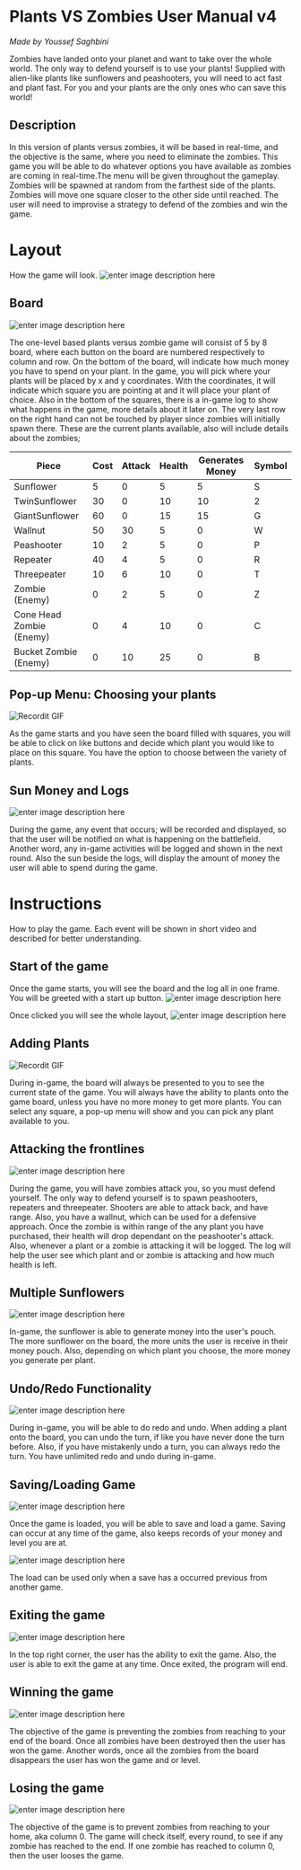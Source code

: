 ﻿# Plants VS Zombies User Manual v4
*Made by Youssef Saghbini*

Zombies have landed onto your planet and want to take over the whole world. The only way to defend yourself is to use your plants! Supplied with alien-like plants like sunflowers and peashooters, you will need to act fast and plant fast. For you and your plants are the only ones who can save this world!

## Description
In this version of plants versus zombies, it will be based in real-time, and the objective is the same, where you need to eliminate the zombies. This game you will be able to do whatever options you have available as zombies are coming in real-time.The menu will be given throughout the gameplay. Zombies will be spawned at random from the farthest side of the plants. Zombies will move one square closer to the other side until reached. The user will need to improvise a strategy to defend of the zombies and win the game.


# Layout
How the game will look.
![enter image description here](https://lh3.googleusercontent.com/hTEpYj9IkDGFwtmTs1E2r3zESd2npjC1rtNBNvMh2BUIG4TT6q5mGRjFBOGhMF7f9_31hPBqxgrWww)

## Board 
![enter image description here](https://lh3.googleusercontent.com/vU9POEKa5vyADlMUIpjhMX9ho2-500w3lzTpbt6fgQNGuKPLIjZfWPSASiUX3QUlhC9BQMC8j1M1ug)

The one-level based plants versus zombie game will consist of 5 by 8 board, where each button on the board are numbered respectively to column and row. On the bottom of the board, will indicate how much money you have to spend on your plant. In the game, you will pick where your plants will be placed by x and y coordinates. With the coordinates, it will indicate which square you are pointing at and it will place your plant of choice. Also in the bottom of the squares, there is a in-game log to show what happens in the game, more details about it later on. The very last row on the right hand can not be touched by player since zombies will initially spawn there. These are the current plants available, also will include details about the zombies;

| Piece | Cost | Attack | Health | Generates Money | Symbol|
|--|--|--|--|--|--|
|Sunflower|5|0|5|5|S|
|TwinSunflower|30|0|10|10|2|
|GiantSunflower|60|0|15|15|G|
|Wallnut|50|30|5|0|W|
|Peashooter|10|2|5|0|P|
|Repeater|40|4|5|0|R|
|Threepeater|10|6|10|0|T|
|Zombie (Enemy)|0|2|5|0|Z|
|Cone Head Zombie (Enemy)|0|4|10|0|C|
|Bucket Zombie (Enemy)|0|10|25|0|B|
 
## Pop-up Menu: Choosing your plants
![Recordit GIF](http://g.recordit.co/xKiE7NQYBf.gif)

As the game starts and you have seen the board filled with squares, you will be able to click on like buttons and decide which plant you would like to place on this square. You have the option to choose between the variety of plants.

## Sun Money and Logs 
![enter image description here](https://lh3.googleusercontent.com/kQCaU09yC9Wahu0xfUpxUtR3cF7qMw06a3myuC-nqFeR679EYhlmSPbP5Ec4JFKEgiFJ1T113ZSn2A)

During the game, any event that occurs; will be recorded and displayed, so that the user will be notified on what is happening on the battlefield. Another word, any in-game activities will be logged and shown in the next round. Also the sun beside the logs, will display the amount of money the user will able to spend during the game. 

# Instructions
How to play the game. Each event will be shown in short video and described for better understanding.
## Start of the game 
Once the game starts, you will see the board and the log all in one frame. You will be greeted with a start up button. 
![enter image description here](https://lh3.googleusercontent.com/SnUOb7-yl_qU18VXLeM9KrmgPbRW9-4PuzRHdo97w0ivj-ADD9ko7dmb-v0bT2h7j89JUQGby1G3Sg)

Once clicked you will see the whole layout, 
![enter image description here](https://lh3.googleusercontent.com/CFdmgXtFP5r48iUmdV8I8Zyhli6TSYKHHR2cMA25va-LFCQDkAnutotvd39PLPC4ZkToGA_4vVpQbg)

## Adding Plants

![Recordit GIF](http://g.recordit.co/xKiE7NQYBf.gif)

During in-game, the board will always be presented to you to see the current state of the game. You will always have the ability to plants onto the game board, unless you have no more money to get more plants. You can select any square, a pop-up menu will show and you can pick any plant available to you. 

## Attacking the frontlines

![enter image description here](https://lh3.googleusercontent.com/opAMYyDApQmg3cqeJfN43LWRx5pqfbZVSiare4j0P2pGNJwEtdzbktQD8FPcqMb01AWA2VpFJ3hwow)

During the game, you will have zombies attack you, so you must defend yourself. The only way to defend yourself is to spawn peashooters, repeaters and threepeater. Shooters are able to attack back, and have range. Also, you have a wallnut, which can be used for a defensive approach. Once the zombie is within range of the any plant you have purchased, their health will drop dependant on the peashooter's attack. Also, whenever a plant or a zombie is attacking it will be logged. The log will help the user see which plant and or zombie is attacking and how much health is left.

## Multiple Sunflowers

![enter image description here](https://lh3.googleusercontent.com/wjq7pAauBHFGLpgpAxOHmS9epSAMWNB09bm6WM-5TF6OINoaDYx_WK_97NEUynlXhnM-zdJh_0zrZQ)

In-game, the sunflower is able to generate money into the user's pouch. The more sunflower on the board, the more units the user is receive in their money pouch. Also, depending on which plant you choose, the more money you generate per plant.

## Undo/Redo Functionality
![enter image description here](https://lh3.googleusercontent.com/q2_X5KShrHiqZeg84b-DpGOOEDD0Vp1tPkj5hR-d676PG2-PmIx0jpfHvIP4nR_sQfU0AtnTxkyTOA)

During in-game, you will be able to do redo and undo. When adding a plant onto the board, you can undo the turn, if like you have never done the turn before. Also, if you have mistakenly undo a turn, you can always redo the turn. You have unlimited redo and undo during in-game.

## Saving/Loading Game
![enter image description here](https://lh3.googleusercontent.com/Tn77mQwXnHGi57lNzjDl96m8B2IrakF4X-H_5QCgMg4fZI4QetLco-PfXhszCAtmDlrxkS1iZjGxfg)

Once the game is loaded, you will be able to save and load a game. Saving can occur at any time of the game, also keeps records of your money and level you are at. 

![enter image description here](https://lh3.googleusercontent.com/4wamXiEkb7Clo5htihqew3ck5ku8depqpEiKYvfmTfNQateRVmCgE8lAQ3NdOUF2fLqWV8fYgfFtDQ)

The load can be used only when a save has a occurred previous from another game.

## Exiting the game
![enter image description here](https://lh3.googleusercontent.com/kVVtlVDd56gZ8PxmVOgevGvkqWYFcCJrr5AfOt7sNwPzZgT_upiHx_jOXgSB1JFIWVnxIRxEj5kzZg)

In the top right corner, the user has the ability to exit the game. Also, the user is able to exit the game at any time. Once exited, the program will end.


## Winning the game 

![enter image description here](https://lh3.googleusercontent.com/0kWfiAtC-KUh_ZWQpOxLhVw1EdKjHoV0CQiZlQn2rUl4mNd27ecamH0JIKrTjkVqoKEb6lH5KcuC9A)

The objective of the game is preventing the zombies from reaching to your end of the board. Once all zombies have been destroyed then the user has won the game. Another words, once all the zombies from the board disappears the user has won the game and or level.


## Losing the game
![enter image description here](https://lh3.googleusercontent.com/tmcdKjRx1bBspzwbxdKZvuoGEuUBYHwXqMEDjk4KPCJUnncQSGNSnO2k3RSpYtIrzy6TckozjdNArQ)

The objective of the game is to prevent zombies from reaching to your home, aka column 0. The game will check itself, every round, to see if any zombie has reached to the end. If one zombie has reached to column 0, then the user looses the game.


